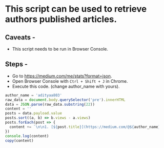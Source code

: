 # This script can be used to retrieve authors published articles.

## Caveats - 

* This script needs to be run in Browser Console.

## Steps - 

* Go to https://medium.com/me/stats?format=json.
* Open Browser Console with `Ctrl + Shift + J` in Chrome.
* Execute this code. (change author_name with yours).

```js
author_name = 'adityaa803'
raw_data = document.body.querySelector('pre').innerHTML
data = JSON.parse(raw_data.substring(22))
content = ''
posts = data.payload.value
posts.sort((a, b) => b.views - a.views)
posts.forEach(post => {
  content += `\n\n1. [${post.title}](https://medium.com/@${author_name}/${post.slug}-${post.postId})`
})
console.log(content)
copy(content)
```
